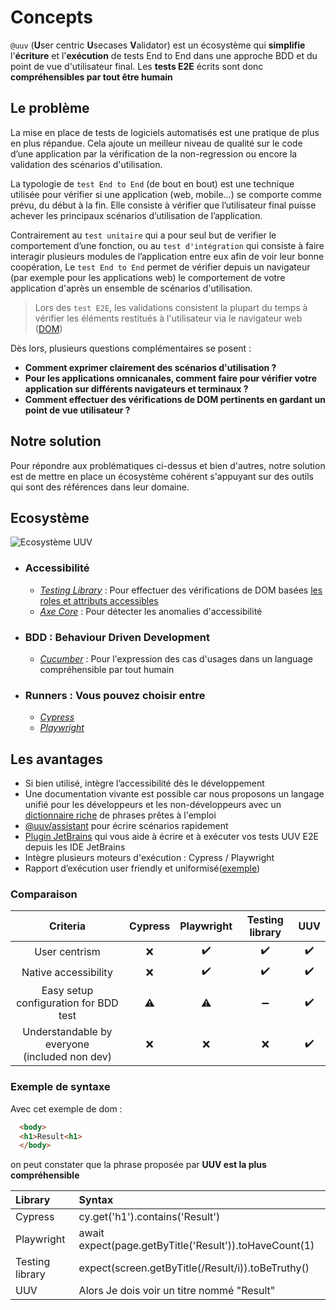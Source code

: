 # Concepts

`@uuv` (**U**ser centric **U**secases **V**alidator) est un écosystème qui **simplifie** l'**écriture** et l'**exécution** de tests
End to End dans une approche BDD et du point de vue d'utilisateur final. Les **tests E2E** écrits sont donc **compréhensibles par tout être humain**

## Le problème

La mise en place de tests de logiciels automatisés est une pratique de plus en plus répandue. Cela ajoute un meilleur
niveau de qualité sur le code d’une application par la vérification de la non-regression ou encore la validation des
scénarios d'utilisation.

La typologie de `test End to End` (de bout en bout) est une technique utilisée pour vérifier si une application (web,
mobile...) se comporte comme prévu, du début à la fin. Elle consiste à vérifier que l’utilisateur final puisse achever
les principaux scénarios d’utilisation de l’application.

Contrairement au `test unitaire` qui a pour seul but de verifier le comportement d’une fonction, ou
au `test d'intégration` qui consiste à faire interagir plusieurs modules de l’application entre eux afin de voir leur
bonne coopération, Le `test End to End` permet de vérifier depuis un navigateur (par exemple pour les applications web)
le comportement de votre application d'après un ensemble de scénarios d'utilisation.

> Lors des `test E2E`, les validations consistent la plupart du temps à vérifier les éléments restitués à l'utilisateur
> via le navigateur web ([DOM](https://developer.mozilla.org/fr/docs/Web/API/Document_Object_Model))

Dès lors, plusieurs questions complémentaires se posent :

- **Comment exprimer clairement des scénarios d'utilisation ?**
- **Pour les applications omnicanales, comment faire pour vérifier votre application sur différents navigateurs et
  terminaux ?**
- **Comment effectuer des vérifications de DOM pertinents en gardant un point de vue utilisateur ?**

## Notre solution

Pour répondre aux problématiques ci-dessus et bien d'autres, notre solution est de mettre en place un écosystème cohérent s'appuyant sur des outils qui sont des références dans leur domaine.

## Ecosystème
![Ecosystème UUV](@site/static/img/docs/ecosystem-uuv.png)

- ### Accessibilité
  - *[Testing Library](https://testing-library.com/docs/)* : Pour effectuer des vérifications de DOM basées [les roles et attributs accessibles](https://www.w3.org/TR/accname-1.1/)
  - *[Axe Core](https://github.com/dequelabs/axe-core)* : Pour détecter les anomalies d'accessibilité


- ### BDD : Behaviour Driven Development
  - *[Cucumber](https://cucumber.io/)* : Pour l'expression des cas d'usages dans un language compréhensible par tout humain


- ### Runners : Vous pouvez choisir entre
  - *[Cypress](https://www.cypress.io/)*
  - *[Playwright](https://playwright.dev/)*


## Les avantages
- Si bien utilisé, intègre l’accessibilité dès le développement
- Une documentation vivante est possible car nous proposons un langage unifié pour les développeurs et les non-développeurs avec un [dictionnaire riche](category/step-definition) de phrases prêtes à l'emploi
- [@uuv/assistant](tools/uuv-assistant) pour écrire scénarios rapidement
- [Plugin JetBrains](tools/uuv-jetbrains-plugin) qui vous aide à écrire et à exécuter vos tests UUV E2E depuis les IDE JetBrains
- Intègre plusieurs moteurs d'exécution : Cypress / Playwright
- Rapport d’exécution user friendly et uniformisé([exemple](https://e2e-test-quest.github.io/kata-e2e-uuv/5-go-further/))

### Comparaison
|                      Criteria                       | Cypress | Playwright | Testing library | UUV |  
|:---------------------------------------------------:|:-: |:-: |:-: |:-: |  
|                    User centrism                    | :x: | :heavy_check_mark: | :heavy_check_mark: | :heavy_check_mark: |  
|                Native accessibility                 | :x: | :heavy_check_mark: | :heavy_check_mark: | :heavy_check_mark: |  
|        Easy setup configuration for BDD test        | :warning: | :warning: | :heavy_minus_sign: | :heavy_check_mark: |  
| Understandable by everyone <br/> (included non dev) | :x: | :x: | :x: | :heavy_check_mark: |  

### Exemple de syntaxe
Avec cet exemple de dom :
```html
  <body>
  <h1>Result<h1>
  </body>
```
on peut constater que la phrase proposée par **UUV est la plus compréhensible**<br/>

| Library         | Syntax                                                 |
|:----------------|:-------------------------------------------------------|
| Cypress         | <CodeBlock language="js">cy.get('h1').contains('Result')</CodeBlock>                       |
| Playwright      | <CodeBlock language="js">await expect(page.getByTitle('Result')).toHaveCount(1)</CodeBlock> |
| Testing library | <CodeBlock language="js">expect(screen.getByTitle(/Result/i)).toBeTruthy() </CodeBlock>     |
| UUV             | <CodeBlock language="gherkin">Alors Je dois voir un titre nommé "Result"</CodeBlock>          |
